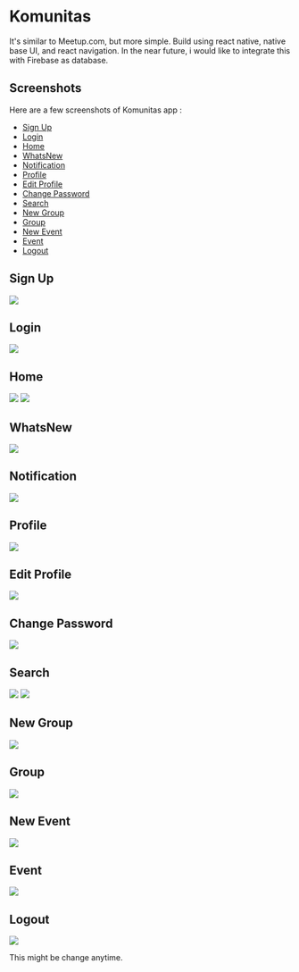# Komunitas
It's similar to Meetup.com, but more simple. Build using react native, native base UI, and react navigation. 
In the near future, i would like to integrate this with Firebase as database.  

## Screenshots

Here are a few screenshots of Komunitas app :

- [Sign Up](#sign-up)
- [Login](#login)
- [Home](#home)
- [WhatsNew](#whatsnew)
- [Notification](#notification)
- [Profile](#profile)
- [Edit Profile](#edit-profile)
- [Change Password](#change-password)
- [Search](#search)
- [New Group](#new-group)
- [Group](#group)
- [New Event](#new-event)
- [Event](#event)
- [Logout](#logout)

## Sign Up

<img src='./docs/images/SignUp.jpg'/>

## Login

<img src='./docs/images/Login.jpg'/>

## Home 

<img src='./docs/images/Home.jpg'/> <img src='HomeCategory.jpg'/>

## WhatsNew 

<img src='./docs/images/WhatsNew.jpg'/>

## Notification

<img src='./docs/images/Notifications.jpg'/>

## Profile

<img src='./docs/images/Profile.jpg'/>

## Edit Profile

<img src='./docs/images/EditProfile.jpg'/>

## Change Password

<img src='./docs/images/ChangePassword.jpg'/>

## Search

<img src='./docs/images/Search.jpg'/> <img src='SearchResult.jpg'/>

## New Group

<img src='./docs/images/NewGroup.jpg'/>

## Group

<img src='./docs/images/Group.jpg'/>

## New Event 

<img src='./docs/images/NewEvent.jpg'/>

## Event

<img src='./docs/images/Event.jpg'/>

## Logout

<img src='./docs/images/Logout.jpg'/>

This might be change anytime. 
